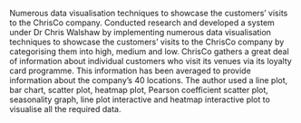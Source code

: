 Numerous data visualisation techniques to showcase the customers’ visits to the ChrisCo company. Conducted research and developed a system under Dr Chris Walshaw by implementing numerous data visualisation techniques to showcase the customers’ visits to the ChrisCo company by categorising them into high, medium and low. ChrisCo gathers a great deal of information about individual customers who visit its venues via its loyalty card programme. This information has been averaged to provide information about the company’s 40 locations. The author used a line plot, bar chart, scatter plot, heatmap plot, Pearson coefficient scatter plot, seasonality graph, line plot interactive and heatmap interactive plot to visualise all the required data.
